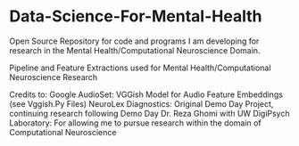 # Data-Science-For-Mental-Health
Open Source Repository for code and programs I am developing for research in the Mental Health/Computational Neuroscience Domain.

Pipeline and Feature Extractions used for Mental Health/Computational Neuroscience Research

Credits to: 
Google AudioSet: VGGish Model for Audio Feature Embeddings (see Vggish<insert name>.Py Files)
NeuroLex Diagnostics: Original Demo Day Project, continuing research following Demo Day
Dr. Reza Ghomi with UW DigiPsych Laboratory: For allowing me to pursue research within the domain of Computational Neuroscience